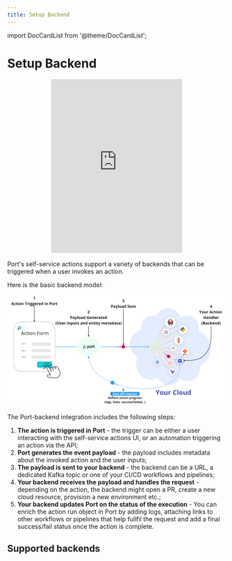 ```yaml
---
title: Setup Backend
---
```


import DocCardList from '@theme/DocCardList';

# Setup Backend

<center>

<iframe width="60%" height="400" src="https://www.youtube.com/embed/cU7W3xYbsEw" title="YouTube video player" frameborder="0" allow="accelerometer; autoplay; clipboard-write; encrypted-media; gyroscope; picture-in-picture; web-share" allowfullscreen allow="fullscreen;"></iframe>

</center>

Port's self-service actions support a variety of backends that can be triggered when a user invokes an action.

Here is the basic backend model:

![self-service action backend diagram](../../../static/img/self-service-actions/setup-backend/backend-flow-diagram.png)

The Port-backend integration includes the following steps:

1. **The action is triggered in Port** - the trigger can be either a user interacting with the self-service actions UI, or an automation triggering an action via the API;
2. **Port generates the event payload** - the payload includes metadata about the invoked action and the user inputs;
3. **The payload is sent to your backend** - the backend can be a URL, a dedicated Kafka topic or one of your CI/CD workflows and pipelines;
4. **Your backend receives the payload and handles the request** - depending on the action, the backend might open a PR, create a new cloud resource, provision a new environment etc.;
5. **Your backend updates Port on the status of the execution** - You can enrich the action run object in Port by adding logs, attaching links to other workflows or pipelines that help fullfil the request and add a final success/fail status once the action is complete.

## Supported backends

<DocCardList/>
